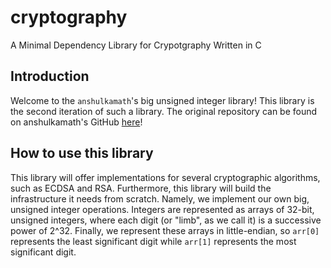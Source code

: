 # cryptography
A Minimal Dependency Library for Crypotgraphy Written in C

## Introduction
Welcome to the `anshulkamath`'s big unsigned integer library! This library is the second iteration of such a library. The original repository can be found on anshulkamath's GitHub [here](https://github.com/anshulkamath/big-uint-dep)!

## How to use this library
This library will offer implementations for several cryptographic algorithms, such as ECDSA and RSA. Furthermore, this library will build the infrastructure it needs from scratch. Namely, we implement our own big, unsigned integer operations. Integers are represented as arrays of 32-bit, unsigned integers, where each digit (or "limb", as we call it) is a successive power of 2^32. Finally, we represent these arrays in little-endian, so `arr[0]` represents the least significant digit while `arr[1]` represents the most significant digit.
